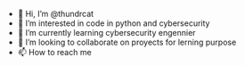 - 👋 Hi, I’m @thundrcat
- 👀 I’m interested in code in python and cybersecurity
- 🌱 I’m currently learning cybersecurity engennier 
- 💞️ I’m looking to collaborate on proyects for lerning purpose 
- 📫 How to reach me 

<!---
thundrcat/thundrcat is a ✨ special ✨ repository because its `README.md` (this file) appears on your GitHub profile.
You can click the Preview link to take a look at your changes.
--->
